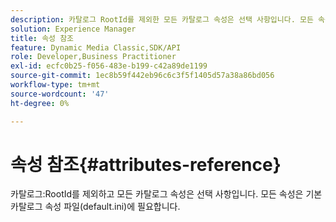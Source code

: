 ```yaml
---
description: 카탈로그 RootId를 제외한 모든 카탈로그 속성은 선택 사항입니다. 모든 속성은 기본 카탈로그 속성 파일(default.ini)에 필요합니다.
solution: Experience Manager
title: 속성 참조
feature: Dynamic Media Classic,SDK/API
role: Developer,Business Practitioner
exl-id: ecfc0b25-f056-483e-b199-c42a89de1199
source-git-commit: 1ec8b59f442eb96c6c3f5f1405d57a38a86bd056
workflow-type: tm+mt
source-wordcount: '47'
ht-degree: 0%

---
```


# 속성 참조{#attributes-reference}

카탈로그:RootId를 제외하고 모든 카탈로그 속성은 선택 사항입니다. 모든 속성은 기본 카탈로그 속성 파일(default.ini)에 필요합니다.
